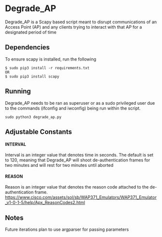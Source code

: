 # Degrade_AP

Degrade_AP is a Scapy based script meant to disrupt communications of an Access Point (AP) and any clients trying to 
interact with that AP for a designated period of time

## Dependencies
To ensure scapy is installed, run the following
````
$ sudo pip3 install -r requirements.txt
OR
$ sudo pip3 install scapy
````

## Running
Degrade_AP needs to be ran as superuser or as a sudo privileged user
due to the commands (ifconfig and iwconfig) being run within the script.
````
sudo python3 degrade_ap.py
````

## Adjustable Constants

#### INTERVAL
Interval is an integer value that denotes time in seconds. The default is set to 120,
meaning that Degrade_AP will shoot de-authentication frames for two minutes and 
will rest for two minutes until aborted

#### REASON
Reason is an integer value that denotes the reason code attached to the de-authentication frame.
https://www.cisco.com/assets/sol/sb/WAP371_Emulators/WAP371_Emulator_v1-0-1-5/help/Apx_ReasonCodes2.html

## Notes
Future iterations plan to use argparser for passing parameters